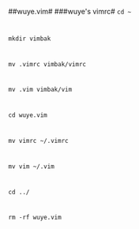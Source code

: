 ##wuye.vim#
###wuye's vimrc#
<code>cd ~

mkdir vimbak

mv .vimrc vimbak/vimrc

mv .vim vimbak/vim

cd wuye.vim

mv vimrc ~/.vimrc

mv vim ~/.vim

cd ../

rm -rf wuye.vim

</code>

